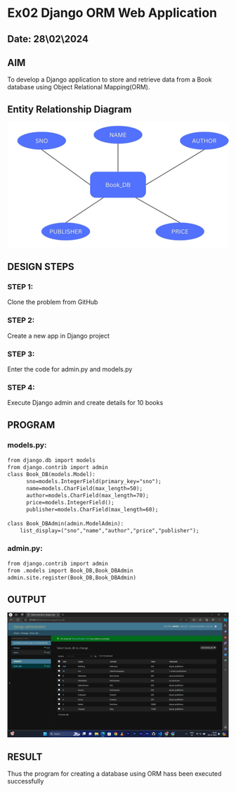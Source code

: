# Ex02 Django ORM Web Application
## Date: 28\02\2024

## AIM
To develop a Django application to store and retrieve data from a Book database using Object Relational Mapping(ORM).

## Entity Relationship Diagram
![alt text](S-1.jpg)

## DESIGN STEPS

### STEP 1:
Clone the problem from GitHub

### STEP 2:
Create a new app in Django project

### STEP 3:
Enter the code for admin.py and models.py

### STEP 4:
Execute Django admin and create details for 10 books

## PROGRAM

### models.py:
```
from django.db import models
from django.contrib import admin
class Book_DB(models.Model):
      sno=models.IntegerField(primary_key="sno");
      name=models.CharField(max_length=50);
      author=models.CharField(max_length=70);
      price=models.IntegerField();
      publisher=models.CharField(max_length=60);

class Book_DBAdmin(admin.ModelAdmin):
    list_display=("sno","name","author","price","publisher");
```

### admin.py:
```
from django.contrib import admin
from .models import Book_DB,Book_DBAdmin
admin.site.register(Book_DB,Book_DBAdmin)
```

## OUTPUT

![alt text](<Screenshot (9)-1.png>)


## RESULT
Thus the program for creating a database using ORM hass been executed successfully
